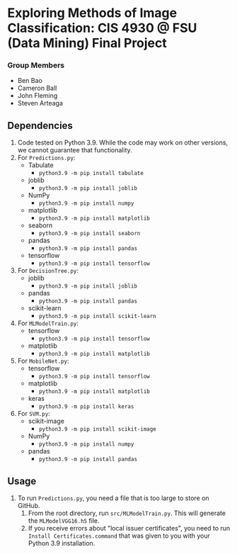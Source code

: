 # Exploring Methods of Image Classification: CIS 4930 @ FSU (Data Mining) Final Project
### Group Members
- Ben Bao
- Cameron Ball
- John Fleming
- Steven Arteaga


## Dependencies
1. Code tested on Python 3.9. While the code may work on other versions, we cannot guarantee that functionality.
2. For `Predictions.py`:
    - Tabulate
      - `python3.9 -m pip install tabulate`
    - joblib
      - `python3.9 -m pip install joblib`
    - NumPy
      - `python3.9 -m pip install numpy`
    - matplotlib
      - `python3.9 -m pip install matplotlib`
    - seaborn
      - `python3.9 -m pip install seaborn`
    - pandas
      - `python3.9 -m pip install pandas`
    - tensorflow
      - `python3.9 -m pip install tensorflow`
3. For `DecisionTree.py`:
    - joblib
      - `python3.9 -m pip install joblib`
    - pandas
      - `python3.9 -m pip install pandas`
    - scikit-learn
      - `python3.9 -m pip install scikit-learn`
4. For `MLModelTrain.py`:
    - tensorflow
      - `python3.9 -m pip install tensorflow`
    - matplotlib
      - `python3.9 -m pip install matplotlib`
5. For `MobileNet.py`:
    - tensorflow
      - `python3.9 -m pip install tensorflow`
    - matplotlib
      - `python3.9 -m pip install matplotlib`
    - keras
      - `python3.9 -m pip install keras`
6. For `SVM.py`:
    - scikit-image
      - `python3.9 -m pip install scikit-image`
    - NumPy
      - `python3.9 -m pip install numpy`
    - pandas
      - `python3.9 -m pip install pandas`

## Usage
1. To run `Predictions.py`, you need a file that is too large to store on GitHub. 
    1. From the root directory, run `src/MLModelTrain.py`. This will generate the `MLModelVGG16.h5` file.
    2. If you receive errors about "local issuer certificates", you need to run `Install Certificates.command` that was given to you with your Python 3.9 installation.
